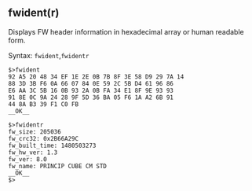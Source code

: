 ## fwident(r)

Displays FW header information in hexadecimal array or human readable form.

Syntax: `fwident`,`fwidentr`

```
$>fwident
92 A5 20 48 34 EF 1E 2E 0B 7B 8F 3E 58 D9 29 7A 14
88 3D 3B F6 0A 66 07 84 0E 59 2C 5B D4 61 96 86
E6 AA 3C 5B 16 0B 93 2A 0B FA 34 E1 8F 9E 93 93
91 8E 0C 9A 24 28 9F 5D 36 BA 05 F6 1A A2 6B 91
44 8A B3 39 F1 C0 FB
__OK__

$>fwidentr
fw_size: 205036
fw_crc32: 0x2B66A29C
fw_built_time: 1480503273
fw_hw_ver: 1.3
fw_ver: 8.0
fw_name: PRINCIP CUBE CM STD
__OK__
$>
```